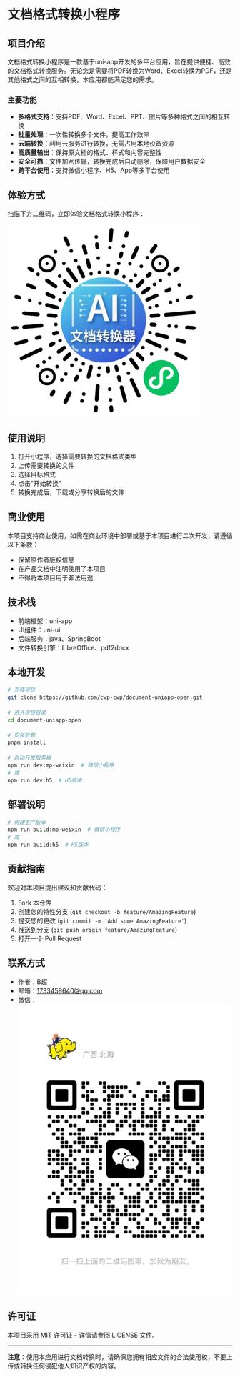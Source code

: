 # 文档格式转换小程序

## 项目介绍

文档格式转换小程序是一款基于uni-app开发的多平台应用，旨在提供便捷、高效的文档格式转换服务。无论您是需要将PDF转换为Word、Excel转换为PDF，还是其他格式之间的互相转换，本应用都能满足您的需求。

### 主要功能

- **多格式支持**：支持PDF、Word、Excel、PPT、图片等多种格式之间的相互转换
- **批量处理**：一次性转换多个文件，提高工作效率
- **云端转换**：利用云服务进行转换，无需占用本地设备资源
- **高质量输出**：保持原文档的格式、样式和内容完整性
- **安全可靠**：文件加密传输，转换完成后自动删除，保障用户数据安全
- **跨平台使用**：支持微信小程序、H5、App等多平台使用

## 体验方式

扫描下方二维码，立即体验文档格式转换小程序：

![文档格式转换小程序](./gh_376a94762697_430.jpg)


## 使用说明

1. 打开小程序，选择需要转换的文档格式类型
2. 上传需要转换的文件
3. 选择目标格式
4. 点击"开始转换"
5. 转换完成后，下载或分享转换后的文件

## 商业使用

本项目支持商业使用，如需在商业环境中部署或基于本项目进行二次开发，请遵循以下条款：

- 保留原作者版权信息
- 在产品文档中注明使用了本项目
- 不得将本项目用于非法用途

## 技术栈

- 前端框架：uni-app
- UI组件：uni-ui
- 后端服务：java、SpringBoot
- 文件转换引擎：LibreOffice、pdf2docx

## 本地开发

```bash
# 克隆项目
git clone https://github.com/cwp-cwp/document-uniapp-open.git

# 进入项目目录
cd document-uniapp-open

# 安装依赖
pnpm install

# 启动开发服务器
npm run dev:mp-weixin  # 微信小程序
# 或
npm run dev:h5  # H5版本
```

## 部署说明

```bash
# 构建生产版本
npm run build:mp-weixin  # 微信小程序
# 或
npm run build:h5  # H5版本
```

## 贡献指南

欢迎对本项目提出建议和贡献代码：

1. Fork 本仓库
2. 创建您的特性分支 (`git checkout -b feature/AmazingFeature`)
3. 提交您的更改 (`git commit -m 'Add some AmazingFeature'`)
4. 推送到分支 (`git push origin feature/AmazingFeature`)
5. 打开一个 Pull Request

## 联系方式

- 作者：B超
- 邮箱：1733459640@qq.com
- 微信：![联系方式](./微信图片_20250330131323.jpg)


## 许可证

本项目采用 [MIT 许可证](./LICENSE) - 详情请参阅 LICENSE 文件。

---

**注意**：使用本应用进行文档转换时，请确保您拥有相应文件的合法使用权，不要上传或转换任何侵犯他人知识产权的内容。
